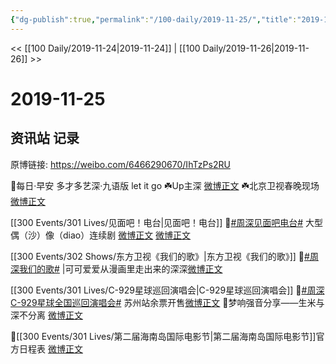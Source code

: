 ```yaml
---
{"dg-publish":true,"permalink":"/100-daily/2019-11-25/","title":"2019-11-25"}
---
```



<< [[100 Daily/2019-11-24\|2019-11-24]] | [[100 Daily/2019-11-26\|2019-11-26]] >>

# 2019-11-25

## 资讯站 记录

原博链接: https://weibo.com/6466290670/IhTzPs2RU

🌿每日·早安
多才多艺深·九语版 let it go
☘️Up主深
[微博正文](https://m.weibo.cn/6466290670/4442445213326958)
☘️北京卫视春晚现场
[微博正文](https://m.weibo.cn/6466290670/4442456366036337)

[[300 Events/301 Lives/见面吧！电台\|见面吧！电台]]
🌿[#周深见面吧电台#](https://s.weibo.com/weibo?q=%23%E5%91%A8%E6%B7%B1%E8%A7%81%E9%9D%A2%E5%90%A7%E7%94%B5%E5%8F%B0%23) 大型偶（沙）像（diao）连续剧
[微博正文](https://m.weibo.cn/6466290670/4442466100905688)
[微博正文](https://m.weibo.cn/6466290670/4442614872576863)

[[300 Events/302 Shows/东方卫视《我们的歌》\|东方卫视《我们的歌》]]
🌿[#周深我们的歌#](https://s.weibo.com/weibo?q=%23%E5%91%A8%E6%B7%B1%E6%88%91%E4%BB%AC%E7%9A%84%E6%AD%8C%23) |可可爱爱从漫画里走出来的深深[微博正文](https://m.weibo.cn/6466290670/4442535256248676)

[[300 Events/301 Lives/C-929星球巡回演唱会\|C-929星球巡回演唱会]]
🌿[#周深C-929星球全国巡回演唱会#](https://s.weibo.com/weibo?q=%23%E5%91%A8%E6%B7%B1C-929%E6%98%9F%E7%90%83%E5%85%A8%E5%9B%BD%E5%B7%A1%E5%9B%9E%E6%BC%94%E5%94%B1%E4%BC%9A%23)
苏州站余票开售[微博正文](https://m.weibo.cn/6466290670/4442559482521345)
🌿梦响强音分享——生米与深不分离
[微博正文](https://m.weibo.cn/6466290670/4442614348536874)

🌿[[300 Events/301 Lives/第二届海南岛国际电影节\|第二届海南岛国际电影节]]官方日程表
[微博正文](https://m.weibo.cn/6466290670/4442632908248096)
